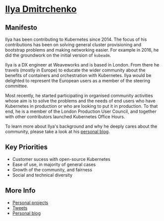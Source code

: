 # [Ilya Dmitrchenko](https://github.com/errordeveloper)

## Manifesto

Ilya has been contributing to Kubernetes since 2014. The focus of his contributions has been on solving
general cluster provisioning and bootstrap problems and making networking easier. For example in 2016,
he did the groundwork on the initial version of `kubeadm`.

Ilya is a DX engineer at Weaveworks and is based in London. From there he travels (mostly in Europe) to
educate the wider community about the benefits of containers and orchestration with Kubernetes. Ilya
would be delighted to represent the European users as a member of the steering committee.

Most recently, he started participating in organised community activities whose aim is to solve the
problems and the needs of end users who have Kubernetes in production or who are looking to put it in
production. To that end, he is a member of the London Production User Council, and together with other
contributors launched Kubernetes Office Hours.

To learn more about Ilya's background and why he deeply cares about the community, please take a look at
his [personal blog](https://medium.com/@errordeveloper/a-little-more-about-me-b0b6238ba7f8).


## Key Priorities

 - Customer sucess with open-source Kubernetes
 - Ease of use, in majority of general cases
 - Growth of the community, and fairness
 - Social and technical diversity

## More Info

 - [Personal projects](https://github.com/errordeveloper)
 - [Tweets](https://github.com/errordeveloper)
 - [Personal blog](https://medium.com/@errordeveloper/a-little-more-about-me-b0b6238ba7f8)
